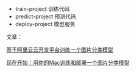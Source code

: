 
- train-project
训练代码
- predict-project
预测代码
- deploy-project
模型服务

文章：

[基于阿里云云开发平台训练一个图片分类模型](https://www.yuque.com/docs/share/dde68e92-6bab-488d-a669-668fbb91f93d)

[现在开始：用你的Mac训练和部署一个图片分类模型](https://juejin.im/post/5f15382df265da22df3ce5c6)





